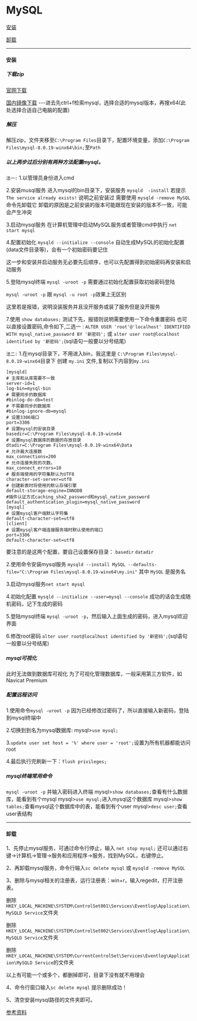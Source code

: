 # MySQL

[安装](#安装)

[卸载](#卸载)

---

#### 安装

##### 下载zip

 [官网下载](https://dev.mysql.com/downloads/mysql/) 

 [国内镜像下载](http://mirrors.sohu.com/mysql/)  ---进去先ctrl+f检索mysql，选择合适的mysql版本，再搜x64(此处选择合适自己电脑的配置)

##### 解压
解压zip，文件夹移至`C:\Program Files`目录下，配置环境变量，添加`C:\Program Files\mysql-8.0.19-winx64\bin;`至`Path`

##### 以上两步过后分别有两种方法配置mysql。

`法一:`
1.以管理员身份进入cmd

2.安装musql服务
进入mysql的bin目录下，安装服务 `mysqld  -install`
若提示 `The service already exists!` 说明之前安装过
需要使用 `mysqld -remove MySQL` 命令先卸载它
卸载的原因是之前安装的版本可能跟现在安装的版本不一致，可能会产生冲突

3.启动mysql服务
在计算机管理中启动MySQL服务或者管理cmd中执行 `net start mysql`

4.配置初始化
`mysqld --initialize --console` 自动生成MySQL的初始化配置(data文件目录等)，会有一个初始密码要记住

这一步和安装并启动服务无必要先后顺序，也可以先配置得到初始密码再安装和启动服务

5.登陆mysql终端
`mysql -uroot -p` 需要通过初始化配置获取初始密码登陆

`mysql -uroot -p` 跟 `mysql -u root -p`效果上无区别

这里若是报错，说明没装服务并且没开服务或装了服务但是没开服务

7.使用 `show databases;` 测试下先，报错则说明需要使用一下命令重置密码
也可以直接设置密码,命令如下,二选一 :
`ALTER USER 'root'@'localhost' IDENTIFIED WITH mysql_native_password BY '新密码';` 或 `alter user root@localhost identified by '新密码';`(sql语句一般要以分号结尾) 

`法二:`
1.在mysql目录下，不用进入bin，我这里是 `C:\Program Files\mysql-8.0.19-winx64`目录下 创建 `my.ini` 文件,复制以下内容到`my.ini`

```
[mysqld]
# 主库和从库需要不一致
server-id=1
log-bin=mysql-bin
# 需要同步的数据库
#binlog-do-db=test
# 不需要同步的数据库
#binlog-ignore-db=mysql
# 设置3306端口
port=3306
# 设置mysql的安装目录
basedir=C:\Program Files\mysql-8.0.19-winx64
# 设置mysql数据库的数据的存放目录
dtadir=C:\Program Files\mysql-8.0.19-winx64\Data
# 允许最大连接数
max_connections=200
# 允许连接失败的次数。
max_connect_errors=10
# 服务端使用的字符集默认为UTF8
character-set-server=utf8
# 创建新表时将使用的默认存储引擎
default-storage-engine=INNODB
#插件认证方式caching_sha2_password和mysql_native_password
default_authentication_plugin=mysql_native_password
[mysql]
# 设置mysql客户端默认字符集
default-character-set=utf8
[client]
# 设置mysql客户端连接服务端时默认使用的端口
port=3306
default-character-set=utf8
```

要注意的是这两个配置，要自己设置保存目录：
`basedir`
`datadir`

2.使用命令安装mysql服务
`mysqld --install MySQL --defaults-file="C:\Program Files\mysql-8.0.19-winx64\my.ini"` 其中 `MySQL` 是服务名

3.启动mysql服务`net start mysql`

4.初始化配置
`mysqld --initialize --user=mysql --console`
成功的话会生成随机密码，记下生成的密码

5.登陆mysql终端
`mysql -uroot -p`，然后输入上面生成的密码，进入mysql欢迎界面

6.修改root密码
`alter user root@localhost identified by '新密码';`(sql语句一般要以分号结尾)


##### mysql可视化
此时无法做到数据库可视化
为了可视化管理数据库，一般采用第三方软件，如Navicat Premium


##### 配置远程访问
1.使用命令`mysql -uroot -p` 因为已经修改过密码了，所以直接输入新密码，登陆到mysql终端中

2.切换到到名为mysql数据库: mysql>`use mysql;`

3.`update user set host = '%' where user = 'root';`设置为所有机器都能访问root

4.最后执行完刷新一下：`flush privileges;`




##### mysql终端常用命令
`mysql -uroot -p` 并输入密码进入终端
mysql>`show databases;`查看有什么数据库，能看到有个mysql
mysql>`use mysql;`进入mysql这个数据库
mysql>`show tables;`查看mysql这个数据库中的表，能看到有个user
mysql>`desc user;`查看user表结构


---

#### 卸载

1、先停止mysql服务，可通过命令行停止，输入 `net stop mysql;`
 还可以通过右键->计算机->管理->服务和应用程序->服务，找到MySQL，右键停止。

2、再卸载mysql服务，命令行输入`sc delete mysql` 或 `mysqld -remove MySQL`

3、删除与mysql相关的注册表，运行注册表：win+r，输入regedit，打开注册表。

删除
`HKEY_LOCAL_MACHINE\SYSTEM\ControlSet001\Services\Eventlog\Application\MySQLD Service`文件夹

删除
`HKEY_LOCAL_MACHINE\SYSTEM\ControlSet002\Services\Eventlog\Application\MySQLD Service`文件夹

删除
`HKEY_LOCAL_MACHINE\SYSTEM\CurrentControlSet\Services\Eventlog\Application\MySQLD Service`的文件夹

以上有可能一个或多个，都删掉即可，目录下没有就不用理会

4、命令行窗口输入`sc delete mysql` 提示删除成功！

5、清空安装mysql路径的文件夹即可。

[参考资料](https://www.cnblogs.com/rcg714786690/p/12371818.html)
